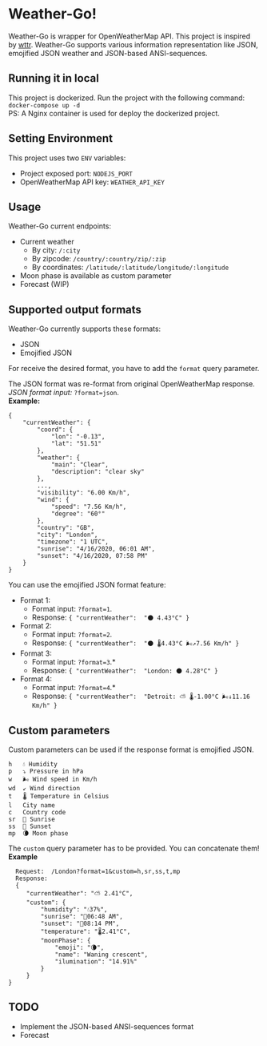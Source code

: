 # Weather-Go!

Weather-Go is wrapper for OpenWeatherMap API. This project is inspired by [wttr](https://github.com/chubin/wttr.in).
Weather-Go supports various information representation like JSON, emojified JSON weather and JSON-based ANSI-sequences.


## Running it in local

This project is dockerized. Run the project with the following command:\
`docker-compose up -d`\
PS: A Nginx container is used for deploy the dockerized project.

## Setting Environment
This project uses two `ENV` variables:
*	Project exposed port: `NODEJS_PORT`
*	OpenWeatherMap API key: `WEATHER_API_KEY`

##	Usage
Weather-Go current endpoints:
*	Current weather
	*	By city: `/:city`
	*	By zipcode: `/country/:country/zip/:zip`
	*	By coordinates: `/latitude/:latitude/longitude/:longitude`
* Moon phase is available as custom parameter
* Forecast (WIP)	
## Supported output formats

Weather-Go currently supports these formats:
* JSON
* Emojified JSON

For receive the desired format, you have to add the `format` query parameter.

The JSON format was re-format from original OpenWeatherMap response.\
*JSON format input:* `?format=json`.\
**Example:**

    {
        "currentWeather": {
            "coord": {
                "lon": "-0.13",
                "lat": "51.51"
            },
            "weather": {
                "main": "Clear",
                "description": "clear sky"
            },
            ...,
            "visibility": "6.00 Km/h",
            "wind": {
                "speed": "7.56 Km/h",
                "degree": "60°"
            },
            "country": "GB",
            "city": "London",
            "timezone": "1 UTC",
            "sunrise": "4/16/2020, 06:01 AM",
            "sunset": "4/16/2020, 07:58 PM"
        }
    }

You can use the emojified JSON format feature:
*	Format 1:
	*	Format input: `?format=1`.
	*	Response: `{ "currentWeather":  "🌑 4.43°C" }`
*	Format 2:
	*	Format input: `?format=2`.
	*	Response: `{ "currentWeather":  "🌑 🌡️4.43°C 🌬️↗7.56 Km/h" }`
*	Format 3:
	*	Format input: `?format=3`.*
	*	Response: `{ "currentWeather":  "London: 🌑 4.28°C" }`
*	Format 4:
	*	Format input: `?format=4`.*
	*	Response: `{ "currentWeather":  "Detroit: ⛅ 🌡️-1.00°C 🌬️↓11.16 Km/h" }`


## Custom parameters
Custom parameters can be used if the response format is emojified JSON.

    h	💧 Humidity
    p	⤵️ Pressure in hPa
    w	🌬️ Wind speed in Km/h
    wd	↙ Wind direction
    t	🌡️ Temperature in Celsius
    l	City name
    c	Country code
    sr	🌇 Sunrise
    ss	🌆 Sunset
    mp	🌘 Moon phase
The `custom` query parameter has to be provided. You can concatenate them!
**Example**

	  Request:	/London?format=1&custom=h,sr,ss,t,mp
	  Response: 
	  {
	     "currentWeather": "⛅ 2.41°C",
	     "custom": {
	         "humidity": "💧37%",
	         "sunrise": "🌇06:48 AM",
	         "sunset": "🌆08:14 PM",
	         "temperature": "🌡️2.41°C",
	         "moonPhase": {
		         "emoji": "🌘",
		         "name": "Waning crescent",
		         "ilumination": "14.91%"
	         }
	     }
    }
    

## TODO

* Implement the JSON-based ANSI-sequences format
* Forecast